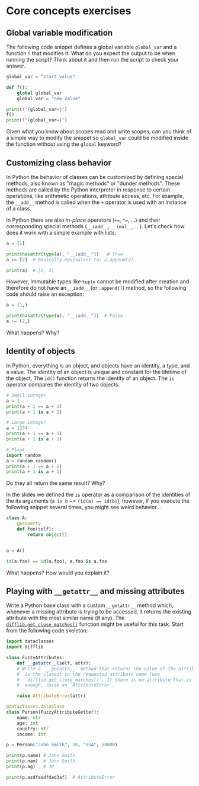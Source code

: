 # Core concepts exercises

## Global variable modification

The following code snippet defines a global variable `global_var` and a function `f` that modifies it. What do you expect the output to be when running the script?
Think about it and then run the script to check your answer.

```python
global_var = "start_value"

def f():
    global global_var
    global_var = "new_value"

print(f"{global_var=}")
f()
print(f"{global_var=}")
```
Given what you know about scopes read and write scopes, can you think of a simple way to modify the snippet so `global_var` could be modified inside the function without using the `global` keyword?


## Customizing class behavior

In Python the behavior of classes can be customized by defining special methods, also known as "magic methods" or "dunder methods". These methods are called by the Python interpreter in response to certain operations, like arithmetic operations, attribute access, etc. For example, the `__add__` method is called when the `+` operator is used with an instance of a class.

In Python there are also _in-place_ operators (`+=`, `*=`, ...) and their corresponding special methods (`__iadd__`, `__imul__`, ...). Let's check how does it work with a simple example with lists:

```python
a = [1]

print(hasattr(type(a), "__iadd__"))   # True
a += [2]  # Basically equivalent to: a.append(2)

print(a)  # [1, 2]

```

However, immutable types like `tuple` cannot be modified after creation and therefore do not have an `__iadd__` (or `.append()`) method, so the following code should raise an exception:

```python
a = (1,)

print(hasattr(type(a), "__iadd__"))  # False
a += (2,)

```
What happens? Why?


## Identity of objects

In Python, everything is an object, and objects have an identity, a type, and a value. The identity of an object is unique and constant for the lifetime of the object. The `id()` function returns the identity of an object. The `is` operator compares the identity of two objects.

```python
# Small integer
a = 1
print(a + 1 == a + 1)
print(a + 1 is a + 1)

# Large integer
a = 1234
print(a + 1 == a + 1)
print(a + 1 is a + 1)

# Float
import random
a = random.random()
print(a + 1 == a + 1)
print(a + 1 is a + 1)
```
Do they all return the same result? Why?

In the slides we defined the `is` operator as a comparison of the identities of the its arguments (`a is b` ~= `(id(a) == id(b)`), however, if you execute the following snippet several times, you might see weird behavior...
```python
class A:
    @property
    def foo(self):
        return object()


a = A()

id(a.foo) == id(a.foo), a.foo is a.foo
```
What happens? How would you explain it?


## Playing with `__getattr__` and missing attributes

Write a Python base class with a custom `__getattr__` method which, whenever a missing attribute is trying to be accessed, it returns the existing attribute with the most similar name (if any). The [`difflib.get_close_matches()`](https://devdocs.io/python~3.13/library/difflib#difflib.get_close_matches) function might be useful for this task. Start from the following code skeleton:

```python
import dataclasses
import difflib

class FuzzyAttributes:
    def __getattr__(self, attr):
    # Write a `__getattr__` method that returns the value of the attribute that
    #  is the closest to the requested attribute name (use
    #  `difflib.get_close_matches()`. If there is no attribute that is close
    #  enough, raise an `AttributeError`.

    raise AttributeError(attr)

@dataclasses.dataclass
class Person(FuzzyAttributeGetter):
    name: str
    age: int
    country: str
    income: int

p = Person("John Smith", 30, "USA", 50000)

print(p.name) # John Smith
print(p.nam)  # John Smith
print(p.ag)   # 30

print(p.asdfasdfdad3af)  # AttributeError

```
